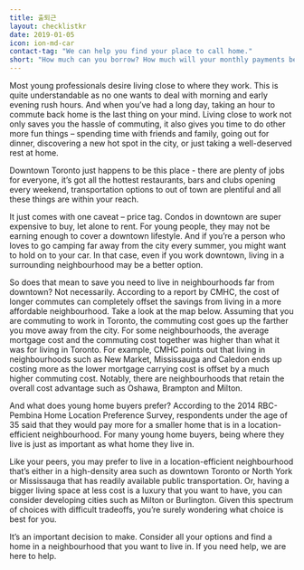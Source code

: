 ```yaml
---
title: 출퇴근
layout: checklistkr
date: 2019-01-05
icon: ion-md-car
contact-tag: "We can help you find your place to call home."
short: "How much can you borrow? How much will your monthly payments be?"
---
```

Most young professionals desire living close to where they work. This is quite understandable as no one wants to deal with morning and early evening rush hours. And when you’ve had a long day, taking an hour to commute back home is the last thing on your mind. Living close to work not only saves you the hassle of commuting, it also gives you time to do other more fun things – spending time with friends and family, going out for dinner, discovering a new hot spot in the city, or just taking a well-deserved rest at home.

Downtown Toronto just happens to be this place - there are plenty of jobs for everyone, it’s got all the hottest restaurants, bars and clubs opening every weekend, transportation options to out of town are plentiful and all these things are within your reach.

It just comes with one caveat – price tag. Condos in downtown are super expensive to buy, let alone to rent. For young people, they may not be earning enough to cover a downtown lifestyle. And if you’re a person who loves to go camping far away from the city every summer, you might want to hold on to your car. In that case, even if you work downtown, living in a surrounding neighbourhood may be a better option.

So does that mean to save you need to live in neighbourhoods far from downtown? Not necessarily. According to a report by CMHC, the cost of longer commutes can completely offset the savings from living in a more affordable neighbourhood. Take a look at the map below. Assuming that you are commuting to work in Toronto, the commuting cost goes up the farther you move away from the city. For some neighbourhoods, the average mortgage cost and the commuting cost together was higher than what it was for living in Toronto. For example, CMHC points out that living in neighbourhoods such as New Market, Mississauga and Caledon ends up costing more as the lower mortgage carrying cost is offset by a much higher commuting cost. Notably, there are neighbourhoods that retain the overall cost advantage such as Oshawa, Brampton and Milton.

And what does young home buyers prefer? According to the 2014 RBC-Pembina Home Location Preference Survey, respondents under the age of 35 said that they would pay more for a smaller home that is in a location-efficient neighbourhood. For many young home buyers, being where they live is just as important as what home they live in.

Like your peers, you may prefer to live in a location-efficient neighbourhood that’s either in a high-density area such as downtown Toronto or North York or Mississauga that has readily available public transportation. Or, having a bigger living space at less cost is a luxury that you want to have, you can consider developing cities such as Milton or Burlington. Given this spectrum of choices with difficult tradeoffs, you’re surely wondering what choice is best for you.

It’s an important decision to make. Consider all your options and find a home in a neighbourhood that you want to live in. If you need help, we are here to help.
